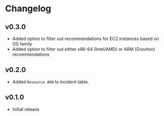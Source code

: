 # Changelog

## v0.3.0

- Added option to filter out recommendations for EC2 instances based on OS family
- Added option to filter out either x86-64 (Intel/AMD) or ARM (Graviton) recommendations

## v0.2.0

- Added `Resource ARN` to incident table.

## v0.1.0

- Initial release
